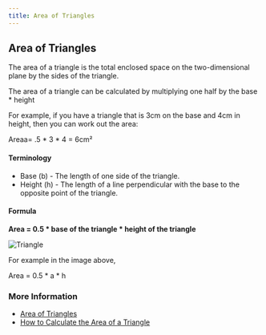```yaml
---
title: Area of Triangles
---
```


## Area of Triangles

The area of a triangle is the total enclosed space on the two-dimensional plane by the sides of the triangle.

The area of a triangle can be calculated by multiplying one half by the base * height

For example, if you have a triangle that is 3cm on the base and 4cm in height, then you can work out the area:

Areaa= .5 * 3 * 4 = 6cm²

#### Terminology

* Base (b) - The length of one side of the triangle.
* Height (h) - The length of a line perpendicular with the base to the opposite point of the triangle.

#### Formula
__Area = 0.5 * base of the triangle * height of the triangle__

![Triangle](http://www.mathportal.org/calculators/plane-geometry-calculators/triangleEquilateral.gif)

For example in the image above,

Area = 0.5 * a * h

### More Information

* [Area of Triangles](http://www.onlinemathlearning.com/area-triangle.html)
* [How to Calculate the Area of a Triangle](https://www.wikihow.com/Calculate-the-Area-of-a-Triangle)
